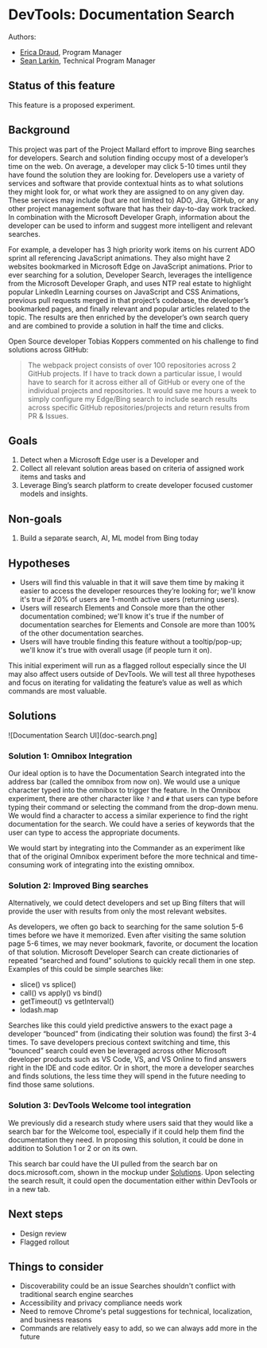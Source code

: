 # DevTools: Documentation Search
Authors:
- [Erica Draud](https://github.com/erdraud), Program Manager
- [Sean Larkin](https://github.com/TheLarkInn), Technical Program Manager

## Status of this feature
This feature is a proposed experiment.

## Background
This project was part of the Project Mallard effort to improve Bing searches for developers. Search and solution finding occupy most of a developer’s time on the web. On average, a developer may click 5-10 times until they have found the solution they are looking for. Developers use a variety of services and software that provide contextual hints as to what solutions they might look for, or what work they are assigned to on any given day. These services may include (but are not limited to) ADO, Jira, GitHub, or any other project management software that has their day-to-day work tracked. In combination with the Microsoft Developer Graph, information about the developer can be used to inform and suggest more intelligent and relevant searches.  

For example, a developer has 3 high priority work items on his current ADO sprint all referencing JavaScript animations. They also might have 2 websites bookmarked in Microsoft Edge on JavaScript animations. Prior to ever searching for a solution, Developer Search, leverages the intelligence from the Microsoft Developer Graph, and uses NTP real estate to highlight popular LinkedIn Learning courses on JavaScript and CSS Animations, previous pull requests merged in that project’s codebase, the developer’s bookmarked pages, and finally relevant and popular articles related to the topic. The results are then enriched by the developer’s own search query and are combined to provide a solution in half the time and clicks.  

Open Source developer Tobias Koppers commented on his challenge to find solutions across GitHub: 

> The webpack project consists of over 100 repositories across 2 GitHub projects. If I have to track down a particular issue, I would have to search for it across either all of GitHub or every one of the individual projects and repositories. It would save me hours a week to simply configure my Edge/Bing search to include search results across specific GitHub repositories/projects and return results from PR & Issues.  

## Goals
  1. Detect when a Microsoft Edge user is a Developer and
2. Collect all relevant solution areas based on criteria of assigned work items and tasks and 
3. Leverage Bing’s search platform to create developer focused customer models and insights.

## Non-goals
1.	Build a separate search, AI, ML model from Bing today

## Hypotheses
* Users will find this valuable in that it will save them time by making it easier to access the developer resources they’re looking for; we'll know it's true if 20% of users are 1-month active users (returning users).
* Users will research Elements and Console more than the other documentation combined; we'll know it's true if the number of documentation searches for Elements and Console are more than 100% of the other documentation searches.
* Users will have trouble finding this feature without a tooltip/pop-up; we'll know it's true with overall usage (if people turn it on).

This initial experiment will run as a flagged rollout especially since the UI may also affect users outside of DevTools. We will test all three hypotheses and focus on iterating for validating the feature’s value as well as which commands are most valuable.

## Solutions

![Documentation Search UI](doc-search.png]

### Solution 1: Omnibox Integration
Our ideal option is to have the Documentation Search integrated into the address bar (called the omnibox from now on). We would use a unique character typed into the omnibox to trigger the feature. In the Omnibox experiment, there are other character like `?` and `#` that users can type before typing their command or selecting the command from the drop-down menu. We would find a character to access a similar experience to find the right documentation for the search. We could have a series of keywords that the user can type to access the appropriate documents.

We would start by integrating into the Commander as an experiment like that of the original Omnibox experiment before the more technical and time-consuming work of integrating into the existing omnibox.

### Solution 2: Improved Bing searches
Alternatively, we could detect developers and set up Bing filters that will provide the user with results from only the most relevant websites.

As developers, we often go back to searching for the same solution 5-6 times before we have it memorized. Even after visiting the same solution page 5-6 times, we may never bookmark, favorite, or document the location of that solution. Microsoft Developer Search can create dictionaries of repeated “searched and found” solutions to quickly recall them in one step.  
Examples of this could be simple searches like: 
* slice() vs splice() 
* call() vs apply() vs bind() 
* getTimeout() vs getInterval() 
* lodash.map  

Searches like this could yield predictive answers to the exact page a developer “bounced” from (indicating their solution was found) the first 3-4 times. To save developers precious context switching and time, this “bounced” search could even be leveraged across other Microsoft developer products such as VS Code, VS, and VS Online to find answers right in the IDE and code editor. Or in short, the more a developer searches and finds solutions, the less time they will spend in the future needing to find those same solutions.  

### Solution 3: DevTools Welcome tool integration
We previously did a research study where users said that they would like a search bar for the Welcome tool, especially if it could help them find the documentation they need. In proposing this solution, it could be done in addition to Solution 1 or 2 or on its own.

This search bar could have the UI pulled from the search bar on docs.microsoft.com, shown in the mockup under [Solutions](#solutions). Upon selecting the search result, it could open the documentation either within DevTools or in a new tab.

## Next steps
* Design review
* Flagged rollout

## Things to consider
* Discoverability could be an issue
Searches shouldn't conflict with traditional search engine searches
* Accessibility and privacy compliance needs work
* Need to remove Chrome's petal suggestions for technical, localization, and business reasons
* Commands are relatively easy to add, so we can always add more in the future
